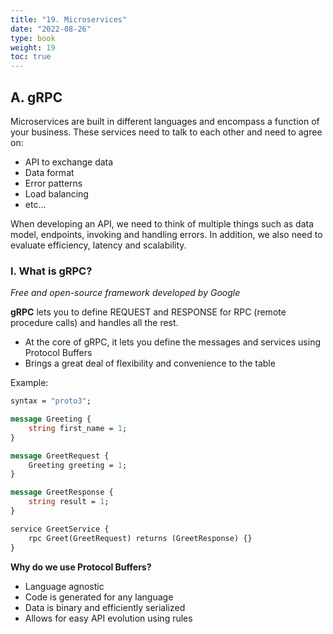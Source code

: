 ```yaml
---
title: "19. Microservices"
date: "2022-08-26"
type: book
weight: 19
toc: true
---
```


## A. gRPC

Microservices are built in different languages and encompass a function of your business. These services need to talk to each other and need to agree on:

- API to exchange data
- Data format
- Error patterns
- Load balancing
- etc...

When developing an API, we need to think of multiple things such as data model, endpoints, invoking and handling errors. In addition, we also need to evaluate efficiency, latency and scalability.

### I. What is gRPC?

_Free and open-source framework developed by Google_

**gRPC** lets you to define REQUEST and RESPONSE for RPC (remote procedure calls) and handles all the rest.

- At the core of gRPC, it lets you define the messages and services using Protocol Buffers
- Brings a great deal of flexibility and convenience to the table

Example:

```proto
syntax = "proto3";

message Greeting {
    string first_name = 1;
}

message GreetRequest {
    Greeting greeting = 1;
}

message GreetResponse {
    string result = 1;
}

service GreetService {
    rpc Greet(GreetRequest) returns (GreetResponse) {}
}

```

**Why do we use Protocol Buffers?**

- Language agnostic
- Code is generated for any language
- Data is binary and efficiently serialized
- Allows for easy API evolution using rules
